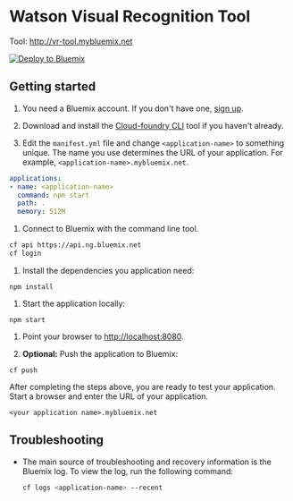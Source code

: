 # Watson Visual Recognition Tool

Tool: http://vr-tool.mybluemix.net

[![Deploy to Bluemix](https://bluemix.net/deploy/button.png)](https://bluemix.net/deploy?repository=https://github.com/boxcarton/watson-visual-recognition-tool-client)

## Getting started 

1. You need a Bluemix account. If you don't have one, [sign up][sign_up].

1. Download and install the [Cloud-foundry CLI][cloud_foundry] tool if you haven't already.

1. Edit the `manifest.yml` file and change `<application-name>` to something unique. The name you use determines the URL of your application. For example, `<application-name>.mybluemix.net`.

  ```yaml
  applications:
  - name: <application-name>
    command: npm start
    path: .
    memory: 512M
  ```

1. Connect to Bluemix with the command line tool.

  ```bash
  cf api https://api.ng.bluemix.net
  cf login
  ```

1. Install the dependencies you application need:

  ```none
  npm install
  ```

1. Start the application locally:

  ```none
  npm start
  ```

1. Point your browser to [http://localhost:8080](http://localhost:8080).

1. **Optional:** Push the application to Bluemix:

  ```none
  cf push
  ```

After completing the steps above, you are ready to test your application. Start a browser and enter the URL of your application.

  ```none
  <your application name>.mybluemix.net
  ```

## Troubleshooting

* The main source of troubleshooting and recovery information is the Bluemix log. To view the log, run the following command:

  ```sh
  cf logs <application-name> --recent
  ```

[cloud_foundry]: https://github.com/cloudfoundry/cli
[sign_up]: https://console.ng.bluemix.net/registration/
